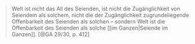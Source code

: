 > Welt ist nicht das All des Seienden, ist nicht die Zugänglichkeit von Seiendem als solchem, nicht die der Zugänglichkeit zugrundeliegende Offenbarkeit des Seienden als solchen – sondern Welt ist die Offenbarkeit des Seienden als solche [[im Ganzen|Seiende im Ganzen]]. [@GA 29/30, p. 412]
